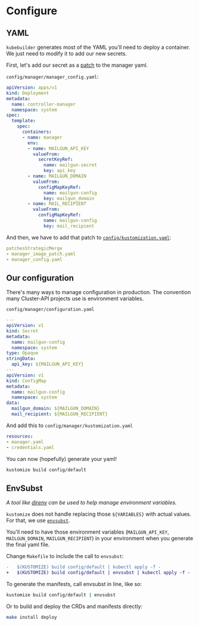 # Configure

## YAML

`kubebuilder` generates most of the YAML you'll need to deploy a container.
We just need to modify it to add our new secrets.

First, let's add our secret as a [patch] to the manager yaml.

`config/manager/manager_config.yaml`:

```yaml
apiVersion: apps/v1
kind: Deployment
metadata:
  name: controller-manager
  namespace: system
spec:
  template:
    spec:
      containers:
      - name: manager
        env:
        - name: MAILGUN_API_KEY
          valueFrom:
            secretKeyRef:
              name: mailgun-secret
              key: api_key
        - name: MAILGUN_DOMAIN
          valueFrom:
            configMapKeyRef:
              name: mailgun-config
              key: mailgun_domain
        - name: MAIL_RECIPIENT
          valueFrom:
            configMapKeyRef:
              name: mailgun-config
              key: mail_recipient
```

And then, we have to add that patch to [`config/kustomization.yaml`][kustomizeyaml]:

```yaml
patchesStrategicMerge
- manager_image_patch.yaml
- manager_config.yaml
```

[kustomizeyaml]: https://kubectl.docs.kubernetes.io/references/kustomize/kustomization
[patch]: https://git.k8s.io/community/contributors/devel/sig-api-machinery/strategic-merge-patch.md

## Our configuration

There's many ways to manage configuration in production.
The convention many Cluster-API projects use is environment variables.

`config/manager/configuration.yaml`

```yaml
---
apiVersion: v1
kind: Secret
metadata:
  name: mailgun-config
  namespace: system
type: Opaque
stringData:
  api_key: ${MAILGUN_API_KEY}
---
apiVersion: v1
kind: ConfigMap
metadata:
  name: mailgun-config
  namespace: system
data:
  mailgun_domain: ${MAILGUN_DOMAIN}
  mail_recipient: ${MAILGUN_RECIPIENT}
```

And add this to `config/manager/kustomization.yaml`

```yaml
resources:
- manager.yaml
- credentials.yaml
```

You can now (hopefully) generate your yaml!

```bash
kustomize build config/default
```

## EnvSubst

_A tool like [direnv](https://direnv.net/) can be used to help manage environment variables._

`kustomize` does not handle replacing those `${VARIABLES}` with actual values.
For that, we use [`envsubst`][envsubst].

You'll need to have those environment variables (`MAILGUN_API_KEY`, `MAILGUN_DOMAIN`, `MAILGUN_RECIPIENT`) in your environment when you generate the final yaml file.

Change `Makefile` to include the call to `envsubst`:

```diff
-	$(KUSTOMIZE) build config/default | kubectl apply -f -
+	$(KUSTOMIZE) build config/default | envsubst | kubectl apply -f -
```

To generate the manifests, call envsubst in line, like so:

```bash
kustomize build config/default | envsubst
```

Or to build and deploy the CRDs and manifests directly:

```bash
make install deploy
```

[envsubst]: https://github.com/drone/envsubst
